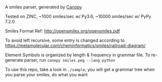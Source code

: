 A smiles parser, generated by [Canopy](http://canopy.jcoglan.com/)

Tested on ZINC, ~1000 smiles/sec w/ Py3.6, ~10000 smiles/sec w/ PyPy 7.2.0

Smiles Format Ref: http://opensmiles.org/opensmiles.pdf

To avoid left recursive, some entry is changed according to https://metamolecular.com/cheminformatics/smiles/railroad-diagram/

Element Symbols is organized by length & frequency in grammar file. To re-generate parser, run `canopy smiles.peg --lang python`


To use this repo, take a look in `./sample`, you will get a grammar tree when you parse your smiles, do what you want
